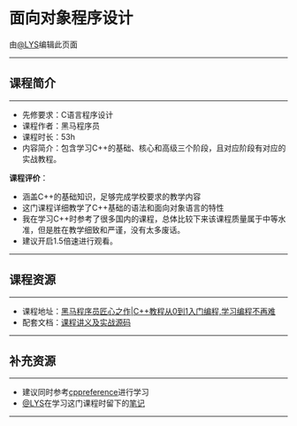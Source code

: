 # 面向对象程序设计

由[@LYS](https://lys2021.com/)编辑此页面

****

## 课程简介

****

- 先修要求：C语言程序设计
- 课程作者：黑马程序员
- 课程时长：53h
- 内容简介：包含学习C++的基础、核心和高级三个阶段，且对应阶段有对应的实战教程。

**课程评价**：

* 涵盖C++的基础知识，足够完成学校要求的教学内容
* 这门课程详细教学了C++基础的语法和面向对象语言的特性
* 我在学习C++时参考了很多国内的课程，总体比较下来该课程质量属于中等水准，但是胜在教学细致和严谨，没有太多废话。
* 建议开启1.5倍速进行观看。

<!-- 介绍学习该门课程主观感受，内容包括但不限于：
    （1）课程覆盖的知识点范围
    （2）与同类课程相比它的优势与特点
    （3）学习这门课程的体验与感受
    （4）自学这门课的注意点（踩过的坑、难度预警等等）
    （5）... ...
-->

****

## 课程资源

****

- 课程地址：[黑马程序员匠心之作|C++教程从0到1入门编程,学习编程不再难](https://www.bilibili.com/video/BV1et411b73Z/?spm_id_from=333.337.search-card.all.click&vd_source=ce95ad6607d316dd76f87b90ab69fa3f)
- 配套文档：[课程讲义及实战源码](https://pan.baidu.com/s/1-evT1VTREPXE-Ii6mDwEuw?pwd=haue)

****

## 补充资源

****

* 建议同时参考[cppreference](https://zh.cppreference.com/w/%E9%A6%96%E9%A1%B5)进行学习
* [@LYS](https://lys2021.com/)在学习这门课程时留下的[笔记](https://lys2021.com/?p=740)

****